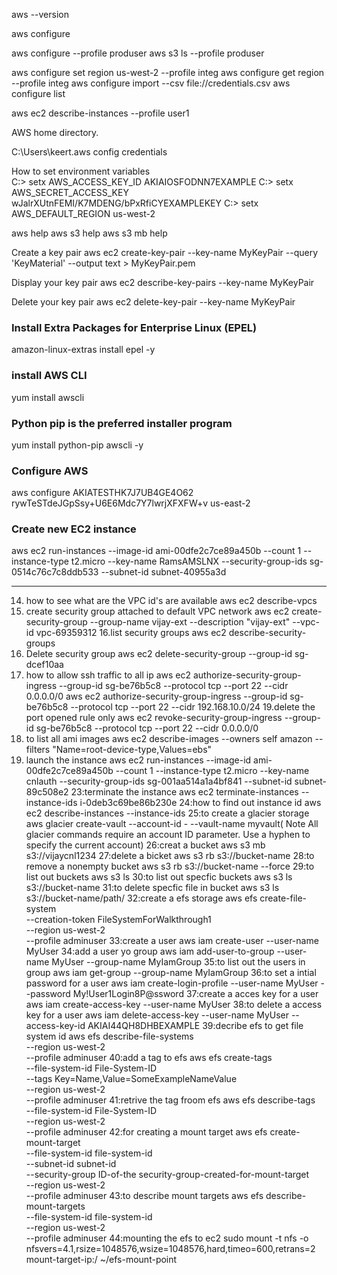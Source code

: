 aws --version

aws configure


aws configure --profile produser
aws s3 ls --profile produser

aws configure set region us-west-2 --profile integ
aws configure get region --profile integ
aws configure import --csv file://credentials.csv
aws configure list

aws ec2 describe-instances --profile user1

AWS home directory.

C:\Users\keert\.aws
	config
	credentials
	
How to set environment variables	
C:\> setx AWS_ACCESS_KEY_ID AKIAIOSFODNN7EXAMPLE
C:\> setx AWS_SECRET_ACCESS_KEY wJalrXUtnFEMI/K7MDENG/bPxRfiCYEXAMPLEKEY
C:\> setx AWS_DEFAULT_REGION us-west-2	


aws help
aws s3 help
aws s3 mb help


Create a key pair
 aws ec2 create-key-pair --key-name MyKeyPair --query 'KeyMaterial' --output text > MyKeyPair.pem

Display your key pair
aws ec2 describe-key-pairs --key-name MyKeyPair

Delete your key pair
aws ec2 delete-key-pair --key-name MyKeyPair

### Install Extra Packages for Enterprise Linux (EPEL)
amazon-linux-extras install epel -y

### install AWS CLI
yum install awscli

### Python pip is the preferred installer program
yum install python-pip awscli -y

### Configure AWS
aws configure
AKIATESTHK7J7UB4GE4O62 
rywTeSTdeJGpSsy+U6E6Mdc7Y7lwrjXFXFW+v
us-east-2

### Create new EC2 instance
aws ec2 run-instances --image-id ami-00dfe2c7ce89a450b --count 1 --instance-type t2.micro --key-name RamsAMSLNX --security-group-ids sg-0514c76c7c8ddb533 --subnet-id subnet-40955a3d





**************************************************

14. how to see what are the VPC id's are available
aws ec2 describe-vpcs
15. create security group attached to default VPC network
aws ec2 create-security-group --group-name vijay-ext --description "vijay-ext" --vpc-id vpc-69359312
16.list security groups
aws ec2 describe-security-groups
17. Delete security group
aws ec2 delete-security-group --group-id sg-dcef10aa
18. how to allow ssh traffic to all ip 
aws ec2 authorize-security-group-ingress --group-id sg-be76b5c8 --protocol tcp --port 22 --cidr 0.0.0.0/0
aws ec2 authorize-security-group-ingress --group-id sg-be76b5c8 --protocol tcp --port 22 --cidr 192.168.10.0/24
19.delete the port opened rule only
aws ec2 revoke-security-group-ingress --group-id sg-be76b5c8 --protocol tcp --port 22 --cidr 0.0.0.0/0
20. to list all ami images
aws ec2 describe-images --owners self amazon --filters "Name=root-device-type,Values=ebs"
21. launch the instance
aws ec2 run-instances --image-id ami-00dfe2c7ce89a450b --count 1 --instance-type t2.micro --key-name cnlauth --security-group-ids sg-001aa514a1a4bf841 --subnet-id subnet-89c508e2
23:terminate the instance 
aws ec2 terminate-instances --instance-ids i-0deb3c69be86b230e
24:how to find out instance id
aws ec2 describe-instances --instance-ids
25:to create a glacier storage
aws glacier create-vault --account-id - --vault-name myvault( Note All glacier commands require an account ID parameter. Use a hyphen to specify the current account)
26:creat a bucket 
aws s3 mb s3://vijaycnl1234
27:delete a bicket
aws s3 rb s3://bucket-name
28:to remove a nonempty bucket 
aws s3 rb s3://bucket-name --force
29:to list out buckets
 aws s3 ls
30:to list out specfic buckets
 aws s3 ls s3://bucket-name
31:to delete specfic file in bucket
aws s3 ls s3://bucket-name/path/
32:create a efs storage
aws efs create-file-system \
--creation-token FileSystemForWalkthrough1 \
--region us-west-2 \
--profile adminuser 
33:create a user
aws iam create-user --user-name MyUser
34:add a user yo group
aws iam add-user-to-group --user-name MyUser --group-name MyIamGroup
35:to list out the users in group
 aws iam get-group --group-name MyIamGroup
36:to set a intial password for a user
aws iam create-login-profile --user-name MyUser --password My!User1Login8P@ssword
37:create a acces key for a user
aws iam create-access-key --user-name MyUser
38:to delete a access key for a user
aws iam delete-access-key --user-name MyUser --access-key-id AKIAI44QH8DHBEXAMPLE
39:decribe efs to get file system id
aws efs describe-file-systems \
--region us-west-2 \
--profile adminuser
40:add a tag to efs
aws efs create-tags \
--file-system-id File-System-ID \
--tags Key=Name,Value=SomeExampleNameValue \
--region us-west-2 \
--profile adminuser
41:retrive the tag froom efs
aws efs describe-tags \
--file-system-id File-System-ID \
--region us-west-2 \
--profile adminuser
42:for creating a mount target 
 aws efs create-mount-target \
--file-system-id file-system-id \
--subnet-id  subnet-id \
--security-group ID-of-the security-group-created-for-mount-target \
--region us-west-2 \
--profile adminuser
43:to describe mount targets
aws efs describe-mount-targets \
--file-system-id file-system-id \
--region us-west-2 \
--profile adminuser
44:mounting the efs to ec2
sudo mount -t nfs -o nfsvers=4.1,rsize=1048576,wsize=1048576,hard,timeo=600,retrans=2 mount-target-ip:/  ~/efs-mount-point


